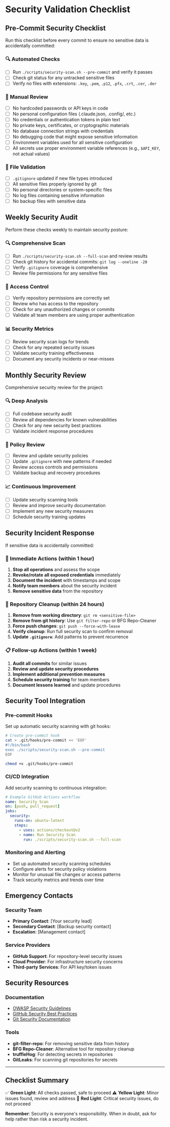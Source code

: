 # Security Validation Checklist

## Pre-Commit Security Checklist

Run this checklist before every commit to ensure no sensitive data is accidentally committed:

### 🔍 Automated Checks
- [ ] Run `./scripts/security-scan.sh --pre-commit` and verify it passes
- [ ] Check git status for any untracked sensitive files
- [ ] Verify no files with extensions: `.key`, `.pem`, `.p12`, `.pfx`, `.crt`, `.cer`, `.der`

### 🔐 Manual Review
- [ ] No hardcoded passwords or API keys in code
- [ ] No personal configuration files (.claude.json, .config/, etc.)
- [ ] No credentials or authentication tokens in plain text
- [ ] No private keys, certificates, or cryptographic materials
- [ ] No database connection strings with credentials
- [ ] No debugging code that might expose sensitive information
- [ ] Environment variables used for all sensitive configuration
- [ ] All secrets use proper environment variable references (e.g., `$API_KEY`, not actual values)

### 📁 File Validation
- [ ] `.gitignore` updated if new file types introduced
- [ ] All sensitive files properly ignored by git
- [ ] No personal directories or system-specific files
- [ ] No log files containing sensitive information
- [ ] No backup files with sensitive data

## Weekly Security Audit

Perform these checks weekly to maintain security posture:

### 🔍 Comprehensive Scan
- [ ] Run `./scripts/security-scan.sh --full-scan` and review results
- [ ] Check git history for accidental commits: `git log --oneline -20`
- [ ] Verify `.gitignore` coverage is comprehensive
- [ ] Review file permissions for any sensitive files

### 🔐 Access Control
- [ ] Verify repository permissions are correctly set
- [ ] Review who has access to the repository
- [ ] Check for any unauthorized changes or commits
- [ ] Validate all team members are using proper authentication

### 📊 Security Metrics
- [ ] Review security scan logs for trends
- [ ] Check for any repeated security issues
- [ ] Validate security training effectiveness
- [ ] Document any security incidents or near-misses

## Monthly Security Review

Comprehensive security review for the project:

### 🔍 Deep Analysis
- [ ] Full codebase security audit
- [ ] Review all dependencies for known vulnerabilities
- [ ] Check for any new security best practices
- [ ] Validate incident response procedures

### 🔐 Policy Review
- [ ] Review and update security policies
- [ ] Update `.gitignore` with new patterns if needed
- [ ] Review access controls and permissions
- [ ] Validate backup and recovery procedures

### 📈 Continuous Improvement
- [ ] Update security scanning tools
- [ ] Review and improve security documentation
- [ ] Implement any new security measures
- [ ] Schedule security training updates

## Security Incident Response

If sensitive data is accidentally committed:

### 🚨 Immediate Actions (within 1 hour)
1. **Stop all operations** and assess the scope
2. **Revoke/rotate all exposed credentials** immediately
3. **Document the incident** with timestamps and scope
4. **Notify team members** about the security incident
5. **Remove sensitive data** from the repository

### 🔧 Repository Cleanup (within 24 hours)
1. **Remove from working directory**: `git rm <sensitive-file>`
2. **Remove from git history**: Use `git filter-repo` or BFG Repo-Cleaner
3. **Force push changes**: `git push --force-with-lease`
4. **Verify cleanup**: Run full security scan to confirm removal
5. **Update `.gitignore`**: Add patterns to prevent recurrence

### 📋 Follow-up Actions (within 1 week)
1. **Audit all commits** for similar issues
2. **Review and update security procedures**
3. **Implement additional prevention measures**
4. **Schedule security training** for team members
5. **Document lessons learned** and update procedures

## Security Tool Integration

### Pre-commit Hooks
Set up automatic security scanning with git hooks:

```bash
# Create pre-commit hook
cat > .git/hooks/pre-commit << 'EOF'
#!/bin/bash
exec ./scripts/security-scan.sh --pre-commit
EOF

chmod +x .git/hooks/pre-commit
```

### CI/CD Integration
Add security scanning to continuous integration:

```yaml
# Example GitHub Actions workflow
name: Security Scan
on: [push, pull_request]
jobs:
  security:
    runs-on: ubuntu-latest
    steps:
      - uses: actions/checkout@v2
      - name: Run Security Scan
        run: ./scripts/security-scan.sh --full-scan
```

### Monitoring and Alerting
- Set up automated security scanning schedules
- Configure alerts for security policy violations
- Monitor for unusual file changes or access patterns
- Track security metrics and trends over time

## Emergency Contacts

### Security Team
- **Primary Contact**: [Your security lead]
- **Secondary Contact**: [Backup security contact]
- **Escalation**: [Management contact]

### Service Providers
- **GitHub Support**: For repository-level security issues
- **Cloud Provider**: For infrastructure security concerns
- **Third-party Services**: For API key/token issues

## Security Resources

### Documentation
- [OWASP Security Guidelines](https://owasp.org/)
- [GitHub Security Best Practices](https://docs.github.com/en/code-security)
- [Git Security Documentation](https://git-scm.com/docs/git-security)

### Tools
- **git-filter-repo**: For removing sensitive data from history
- **BFG Repo-Cleaner**: Alternative tool for repository cleanup
- **truffleHog**: For detecting secrets in repositories
- **GitLeaks**: For scanning git repositories for secrets

---

## Checklist Summary

✅ **Green Light**: All checks passed, safe to proceed
⚠️ **Yellow Light**: Minor issues found, review and address
🚨 **Red Light**: Critical security issues, do not proceed

**Remember**: Security is everyone's responsibility. When in doubt, ask for help rather than risk a security incident.